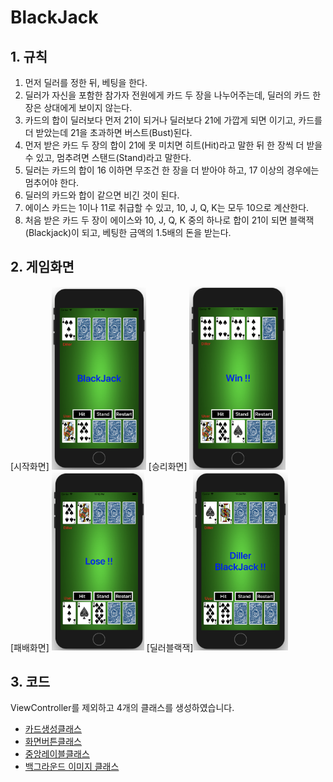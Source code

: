 # BlackJack

## 1. 규칙
1. 먼저 딜러를 정한 뒤, 베팅을 한다.
2. 딜러가 자신을 포함한 참가자 전원에게 카드 두 장을 나누어주는데, 딜러의 카드 한 장은 상대에게 보이지 않는다.
3. 카드의 합이 딜러보다 먼저 21이 되거나 딜러보다 21에 가깝게 되면 이기고, 카드를 더 받았는데 21을 초과하면 버스트(Bust)된다.
4. 먼저 받은 카드 두 장의 합이 21에 못 미치면 히트(Hit)라고 말한 뒤 한 장씩 더 받을 수 있고, 멈추려면 스탠드(Stand)라고 말한다.
5. 딜러는 카드의 합이 16 이하면 무조건 한 장을 더 받아야 하고, 17 이상의 경우에는 멈추어야 한다.
6. 딜러의 카드와 합이 같으면 비긴 것이 된다.
7. 에이스 카드는 1이나 11로 취급할 수 있고, 10, J, Q, K는 모두 10으로 계산한다.
8. 처음 받은 카드 두 장이 에이스와 10, J, Q, K 중의 하나로 합이 21이 되면 블랙잭(Blackjack)이 되고, 베팅한 금액의 1.5배의 돈을 받는다.

## 2. 게임화면
[시작화면] <img src="ex1.png" width="30%">
[승리화면] <img src="ex2.png" width="30.5%"><br>
[패배화면] <img src="ex3.png" width="29.4%">
[딜러블랙잭]<img src="ex4.png" width="30%"><br>

## 3. 코드
ViewController를 제외하고 4개의 클래스를 생성하였습니다.

- [카드생성클래스](https://github.com/wargi/SangWookPark_IOS_School6/blob/master/Study/BlackJack/BlackJack/Card.swift)
- [화면버튼클래스](https://github.com/wargi/SangWookPark_IOS_School6/blob/master/Study/BlackJack/BlackJack/DisplayButton.swift)
- [중앙레이블클래스](https://github.com/wargi/SangWookPark_IOS_School6/blob/master/Study/BlackJack/BlackJack/StateLB.swift)
- [백그라운드 이미지 클래스](https://github.com/wargi/SangWookPark_IOS_School6/blob/master/Study/BlackJack/BlackJack/BackView.swift)